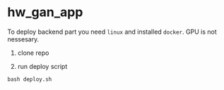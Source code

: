 # hw_gan_app

To deploy backend part you need `linux` and installed `docker`. GPU is not nessesary.

1. clone repo

2. run deploy script
```
bash deploy.sh
```
